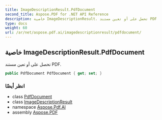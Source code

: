 ```yaml
---
title: ImageDescriptionResult.PdfDocument
second_title: Aspose.PDF for .NET API Reference
description: خاصية ImageDescriptionResult. تحصل على أو تعين مستند PDF
type: docs
weight: 60
url: /ar/net/aspose.pdf.ai/imagedescriptionresult/pdfdocument/
---
```

## خاصية ImageDescriptionResult.PdfDocument

تحصل على أو تعين مستند PDF.

```csharp
public PdfDocument PdfDocument { get; set; }
```

### انظر أيضًا

* class [PdfDocument](../../pdfdocument/)
* class [ImageDescriptionResult](../)
* namespace [Aspose.Pdf.AI](../../../aspose.pdf.ai/)
* assembly [Aspose.PDF](../../../)